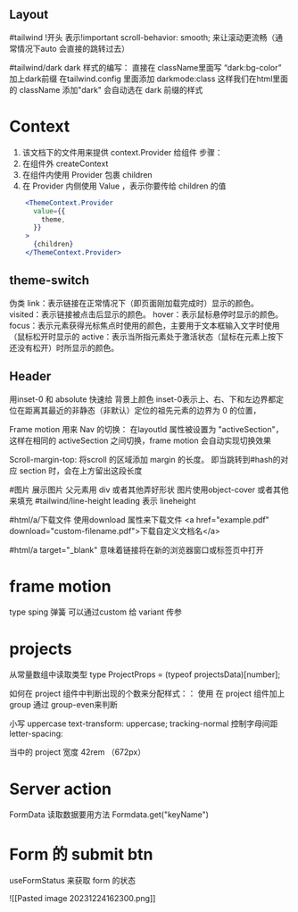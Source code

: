 ## Layout
#tailwind
!开头 表示!important
scroll-behavior: smooth; 来让滚动更流畅（通常情况下auto 会直接的跳转过去）

#tailwind/dark 
dark 样式的编写： 直接在 className里面写 “dark:bg-color” 加上dark前缀
在tailwind.config 里面添加 darkmode:class 这样我们在html里面的 className 添加"dark" 会自动选在 dark 前缀的样式

# Context
1. 该文档下的文件用来提供 context.Provider 给组件
步骤：
1. 在组件外 createContext
2. 在组件内使用 Provider 包裹 children
3. 在 Provider 内侧使用 Value ，表示你要传给 children 的值
```jsx
    <ThemeContext.Provider
      value={{
        theme,
      }}
    >
      {children}
    </ThemeContext.Provider>
```

## theme-switch
伪类
link：表示链接在正常情况下（即页面刚加载完成时）显示的颜色。
visited：表示链接被点击后显示的颜色。
hover：表示鼠标悬停时显示的颜色。
focus：表示元素获得光标焦点时使用的颜色，主要用于文本框输入文字时使用（鼠标松开时显示的
active：表示当所指元素处于激活状态（鼠标在元素上按下还没有松开）时所显示的颜色。


## Header
用inset-0 和 absolute  快速给 背景上颜色
inset-0表示上、右、下和左边界都定位在距离其最近的非静态（非默认）定位的祖先元素的边界为 0 的位置，

Frame motion 用来 Nav 的切换：
在layoutId 属性被设置为 "activeSection"，这样在相同的 activeSection 之间切换，frame motion 会自动实现切换效果

Scroll-margin-top:
将scroll 的区域添加 margin 的长度。
即当跳转到#hash的对应 section 时，会在上方留出这段长度

#图片
展示图片
父元素用 div 或者其他弄好形状
图片使用object-cover 或者其他来填充
#tailwind/line-height 
leading 表示 lineheight

#html/a/下载文件
使用download 属性来下载文件
\<a href="example.pdf" download="custom-filename.pdf">下载自定义文档名</a\>

#html/a 
target="\_blank" 意味着链接将在新的浏览器窗口或标签页中打开

# frame motion
type sping 弹簧
可以通过custom 给 variant 传参

# projects
从常量数组中读取类型
type ProjectProps = (typeof projectsData)\[number\];

如何在 project 组件中判断出现的个数来分配样式：：
使用 在 project 组件加上group
通过 group-even来判断

小写 uppercase
    text-transform: uppercase;
tracking-normal 控制字母间距
	letter-spacing:



当中的 project 宽度
42rem （672px）


# Server action 

FormData 读取数据要用方法
Formdata.get("keyName")

# Form 的 submit btn
useFormStatus 来获取 form 的状态

![[Pasted image 20231224162300.png]]